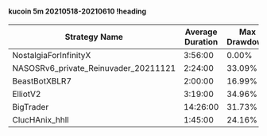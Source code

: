 #### kucoin 5m 20210518-20210610 !heading
| Strategy Name                        | Average Duration | Max Drawdown | Profit Mean | Profit Sum | Profit Total | Trade Count | Win Rate |
| ------------------------------------ | ---------------- | ------------ | ----------- | ---------- | ------------ | ----------- | -------- |
| NostalgiaForInfinityX                | 3:56:00          | 0.00%        | 281.90%     | 42849.00%  | 7656.00%     | 152         | 100.00%  |
| NASOSRv6_private_Reinuvader_20211121 | 2:24:00          | 33.09%       | 122.51%     | 38713.00%  | 8290.00%     | 316         | 81.65%   |
| BeastBotXBLR7                        | 2:00:00          | 16.99%       | 91.18%      | 18784.00%  | 3831.00%     | 206         | 68.93%   |
| ElliotV2                             | 3:19:00          | 34.96%       | 74.59%      | 27524.00%  | 5584.00%     | 369         | 82.93%   |
| BigTrader                            | 14:26:00         | 31.73%       | 68.51%      | 6920.00%   | 1078.00%     | 101         | 93.07%   |
| ClucHAnix_hhll                       | 1:45:00          | 24.16%       | 48.15%      | 27736.00%  | 6578.00%     | 576         | 85.07%   |